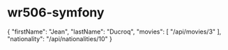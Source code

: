 # wr506-symfony
{
  "firstName": "Jean",
  "lastName": "Ducroq",
  "movies": [
    "/api/movies/3"
  ],
  "nationality": "/api/nationalities/10"
}
